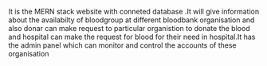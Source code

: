 It is the MERN stack website with conneted database .It will give information about the availabilty of bloodgroup at different bloodbank organisation and also donar can make request to particular organistion to donate the blood and hospital 
can make the request for blood for their need in hospital.It has the admin panel which can monitor and control the accounts of these organisation
